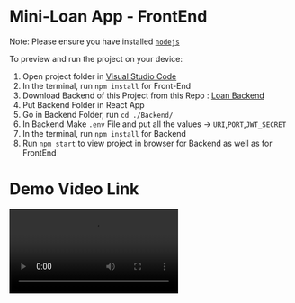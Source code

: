 
  # Mini-Loan App - FrontEnd

  Note: Please ensure you have installed <code><a href="https://nodejs.org/en/download/">nodejs</a></code>

  To preview and run the project on your device:
  1) Open project folder in <a href="https://code.visualstudio.com/download">Visual Studio Code</a>
  2) In the terminal, run `npm install` for Front-End
  3) Download Backend of this Project from this Repo : <a href = "https://github.com/AlpeshMPrajapati/Backend">Loan Backend</a>
  4) Put Backend Folder in React App
  5) Go in Backend Folder, run  `cd ./Backend/`
  6) In Backend Make `.env` File and put all the values -> `URI`,`PORT`,`JWT_SECRET`
  7) In the terminal, run `npm install` for Backend
  8) Run `npm start` to view project in browser for Backend as well as for FrontEnd

  # Demo Video Link   

  <video src="https://www.youtube.com/watch?v=F946eSHsyTY" control></video>
